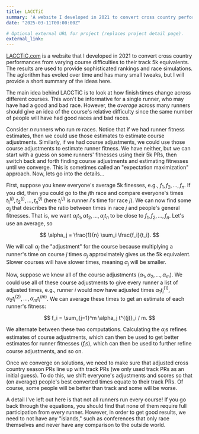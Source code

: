```yaml
---
title: LACCTiC
summary: 'A website I developed in 2021 to convert cross country performances from varying course difficulties to their track 5k equivalents. The results are used to provide sophisticated rankings and race simulations. The frontend is implemented using React and the backend using Django/Python/AWS. I actively advise students using this data for their own projects.'
date: "2025-03-11T00:00:00Z"

# Optional external URL for project (replaces project detail page).
external_link: 
---
```


[LACCTiC.com](www.lacctic.com) is a website that I developed in 2021 to convert cross country performances from varying course difficulties to their track 5k equivalents. The results are used to provide sophisticated rankings and race simulations. The aglorithm has evoled over time and has many small tweaks, but I will provide a short summary of the ideas here.

The main idea behind LACCTiC is to look at how finish times change across different courses. This won't be informative for a single runner, who may have had a good and bad race. However, the *average* across many runners should give an idea of the course's relative difficulty since the same number of people will have had good races and bad races.

Consider $n$ runners who run $m$ races. Notice that if we had runner fitness estimates, then we could use those estimates to estimate course adjustments. Similarly, if we had course adjustments, we could use those course adjustments to estimate runner fitness. We have neither, but we can start with a guess on some runners' fitnesses using their 5k PRs, then switch back and forth finding course adjustments and estimating fitnesses until we converge. This is sometimes called an "expectation maximization" approach. Now, lets go into the details...

First, suppose you knew everyone's average 5k finesses, e.g., $f_1, f_2, \ldots, f_n$. If you did, then you could go to the $j$th race and compare everyone's times $t^{(j)}_1, t^{(j)}_2, ..., t^{(j)}_n$ (here $t^{(j)}_i$ is runner $i$'s time for race $j$). We can now find some $\alpha_j$ that describes the ratio between times in race $j$ and people's general fitnesses. That is, we want $\alpha_j t_1, \alpha t_2, \ldots, \alpha_j t_n$ to be close to $f_1, f_2, \ldots, f_n$. Let's use an average, so

$$
 \alpha_j = \frac{1}{n} \sum_i \frac{f_i}{t_i}.
$$

We will call $\alpha_j$ the "adjustment" for the course because multiplying a runner's time on course $j$ times $\alpha_j$ approximately gives us the 5k equivalent. Slower courses will have slower times, meaning $\alpha_j$ will be smaller.

Now, suppose we knew all of the course adjustments ($\alpha_1, \alpha_2, \ldots, \alpha_m$). We could use all of these course adjustments to give every runner a list of adjusted times, e.g., runner $i$ would now have adjusted times $\alpha_1 t^{(1)}_i, \alpha_2 t^{(2)}_i, \ldots, \alpha_m t^{(m)}_i$. We can average these times to get an estimate of each runner's fitness:

$$
 f_i = \sum_{j=1}^m  \alpha_j t^{(j)}_i / m.
$$

We alternate between these two computations. Calculating the $\alpha_j$s refines estimates of course adjustments, which can then be used to get better estimates for runner fitnesses ($f_i$s), which can then be used to further refine course adjustments, and so on.

Once we converge on solutions, we need to make sure that adjusted cross country season PRs line up with track PRs (we only used track PRs as an initial guess). To do this, we shift everyone's adjustments and scores so that (on average) people's best converted times equate to their track PRs. Of course, some people will be better than track and some will be worse.

A detail I've left out here is that not all runners run every course! If you go back through the equations, you should find that none of them require full participation from every runner.  However, in order to get good results, we need to not have any "islands," such as conferences that only race themselves and never have any comparison to the outside world.